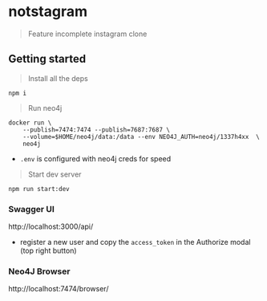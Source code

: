 # notstagram
> Feature incomplete instagram clone

## Getting started
> Install all the deps

```
npm i
```

> Run neo4j

```
docker run \
    --publish=7474:7474 --publish=7687:7687 \
    --volume=$HOME/neo4j/data:/data --env NEO4J_AUTH=neo4j/1337h4xx  \
    neo4j
```
* `.env` is configured with neo4j creds for speed


> Start dev server

```
npm run start:dev
```

### Swagger UI

http://localhost:3000/api/

- register a new user and copy the `access_token` in the Authorize modal (top right button)

### Neo4J Browser

http://localhost:7474/browser/
